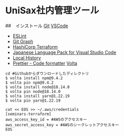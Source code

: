 # UniSax社内管理ツール

##　インストール
[Git](https://git-scm.com/book/ja/v2/%E4%BD%BF%E3%81%84%E5%A7%8B%E3%82%81%E3%82%8B-Git%E3%81%AE%E3%82%A4%E3%83%B3%E3%82%B9%E3%83%88%E3%83%BC%E3%83%AB)
[VSCode](https://code.visualstudio.com/download)
- [ESLint](https://marketplace.visualstudio.com/items?itemName=dbaeumer.vscode-eslint)
- [Git Graph](https://marketplace.visualstudio.com/items?itemName=mhutchie.git-graph)
- [HashiCorp Terraform](https://marketplace.visualstudio.com/items?itemName=HashiCorp.terraform)
- [Japanese Language Pack for Visual Studio Code](https://marketplace.visualstudio.com/items?itemName=MS-CEINTL.vscode-language-pack-ja)
- [Local History](https://marketplace.visualstudio.com/items?itemName=xyz.local-history)
- [Prettier - Code formatter](https://marketplace.visualstudio.com/items?itemName=esbenp.prettier-vscode)
[Volta](https://docs.volta.sh/guide/getting-started)

```
cd #Githubからダウンロードしたディレクトリ
$ volta install npm@9.4.2
$ volta pin npm@9.4.2
$ volta install node@18.14.0
$ volta pin node@18.14.0
$ volta install yarn@1.22.19
$ volta pin yarn@1.22.19
```

```
cat << EOS >> ~/.aws/credentials
[seminars-terraform]
aws_access_key_id = #AWSのアクセスキー
aws_secret_access_key = #AWSのシークレットアクセスキー
EOS
```